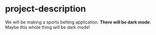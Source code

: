 # project-description

We will be making a sports betting application. **There will be dark mode**. Maybe this whole thing will be dark mode!
